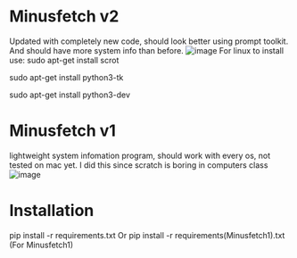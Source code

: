 # Minusfetch v2
  Updated with completely new code, should look better using prompt toolkit. And should have more system info than before.
  ![image](https://user-images.githubusercontent.com/65973274/206840016-62928e3b-2faa-4785-83f3-fdea5d0da57f.png)
For linux to install use:
sudo apt-get install scrot

sudo apt-get install python3-tk

sudo apt-get install python3-dev

  
  
# Minusfetch v1
lightweight system infomation program, should work with every os, not tested on mac yet. I did this since scratch is boring in computers class
![image](https://user-images.githubusercontent.com/65973274/189780204-852a15e9-c943-41dc-a652-d0ce3ec96c14.png)



# Installation
pip install -r requirements.txt
Or 
pip install -r requirements(Minusfetch1).txt (For Minusfetch1)

